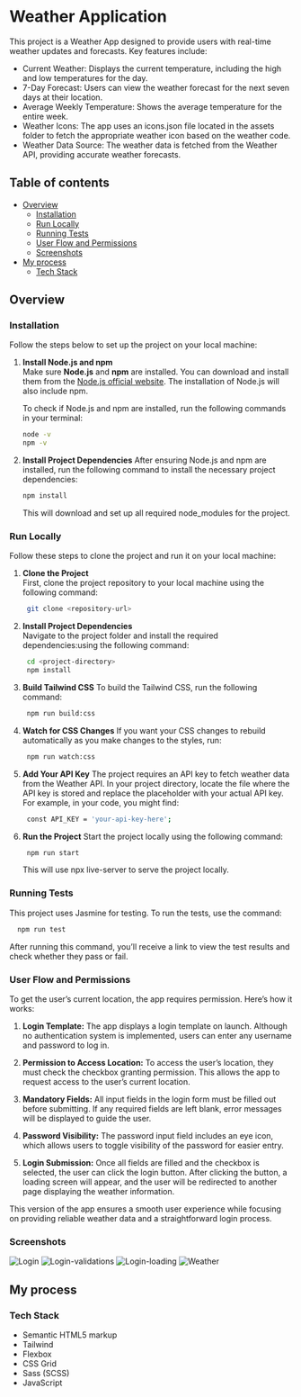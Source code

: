 # Weather Application

This project is a Weather App designed to provide users with real-time weather updates and forecasts. Key features include:

- Current Weather: Displays the current temperature, including the high and low temperatures for the day.
- 7-Day Forecast: Users can view the weather forecast for the next seven days at their location.
- Average Weekly Temperature: Shows the average temperature for the entire week.
- Weather Icons: The app uses an icons.json file located in the assets folder to fetch the appropriate weather icon based on the weather code.
- Weather Data Source: The weather data is fetched from the Weather API, providing accurate weather forecasts.

## Table of contents

- [Overview](#overview)
  - [Installation](#Installation)
  - [Run Locally](#run-locally)
  - [Running Tests](#running-tests)
  - [User Flow and Permissions](#user-flow-and-permissions)
  - [Screenshots](#screenshots)
- [My process](#my-process)
  - [Tech Stack](#tech-stack)

## Overview

### Installation

Follow the steps below to set up the project on your local machine:

1. **Install Node.js and npm**  
   Make sure **Node.js** and **npm** are installed. You can download and install them from the [Node.js official website](https://nodejs.org/). The installation of Node.js will also include npm.

   To check if Node.js and npm are installed, run the following commands in your terminal:

   ```bash
   node -v
   npm -v
   ```

2. **Install Project Dependencies**
   After ensuring Node.js and npm are installed, run the following command to install the necessary project dependencies:
   ```bash
   npm install
   ```
   This will download and set up all required node_modules for the project.

### Run Locally

Follow these steps to clone the project and run it on your local machine:

1. **Clone the Project**  
   First, clone the project repository to your local machine using the following command:

   ```bash
    git clone <repository-url>
   ```

2. **Install Project Dependencies**  
   Navigate to the project folder and install the required dependencies:using the following command:

   ```bash
    cd <project-directory>
    npm install
   ```

3. **Build Tailwind CSS**
   To build the Tailwind CSS, run the following command:
   ```bash
    npm run build:css
   ```
4. **Watch for CSS Changes**
   If you want your CSS changes to rebuild automatically as you make changes to the styles, run:

   ```bash
    npm run watch:css
   ```

5. **Add Your API Key**
   The project requires an API key to fetch weather data from the Weather API.
   In your project directory, locate the file where the API key is stored and replace the placeholder with your actual API key.
   For example, in your code, you might find:

   ```bash
    const API_KEY = 'your-api-key-here';
   ```

6. **Run the Project**
   Start the project locally using the following command:
   ```bash
    npm run start
   ```
   This will use npx live-server to serve the project locally.

### Running Tests

This project uses Jasmine for testing. To run the tests, use the command:

```bash
  npm run test
```

After running this command, you’ll receive a link to view the test results and check whether they pass or fail.

### User Flow and Permissions

To get the user’s current location, the app requires permission. Here’s how it works:

1. **Login Template:**
   The app displays a login template on launch. Although no authentication system is implemented, users can enter any username and password to log in.

2. **Permission to Access Location:**
   To access the user’s location, they must check the checkbox granting permission. This allows the app to request access to the user’s current location.

3. **Mandatory Fields:**
   All input fields in the login form must be filled out before submitting. If any required fields are left blank, error messages will be displayed to guide the user.

4. **Password Visibility:**
   The password input field includes an eye icon, which allows users to toggle visibility of the password for easier entry.

5. **Login Submission:**
   Once all fields are filled and the checkbox is selected, the user can click the login button. After clicking the button, a loading screen will appear, and the user will be redirected to another page displaying the weather information.

This version of the app ensures a smooth user experience while focusing on providing reliable weather data and a straightforward login process.

### Screenshots

![Login](./assets/images/login.png)
![Login-validations](./assets/images/error.png)
![Login-loading](./assets/images/loading.png)
![Weather](./assets/images/weatherCondition.png)

## My process

### Tech Stack

- Semantic HTML5 markup
- Tailwind
- Flexbox
- CSS Grid
- Sass (SCSS)
- JavaScript
